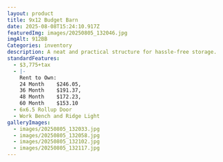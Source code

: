 ```yaml
---
layout: product
title: 9x12 Budget Barn
date: 2025-08-08T15:24:10.917Z
featuredImg: images/20250805_132046.jpg
imgAlt: 912BB
Categories: inventory
description: A neat and practical structure for hassle-free storage.
standardFeatures:
  - $3,775+tax
  - |-
    Rent to Own: 
    24 Month	$246.05,
    36 Month	$191.37,
    48 Month	$172.23,
    60 Month	$153.10
  - 6x6.5 Rollup Door
  - Work Bench and Ridge Light
galleryImages:
  - images/20250805_132033.jpg
  - images/20250805_132058.jpg
  - images/20250805_132102.jpg
  - images/20250805_132117.jpg
---
```

